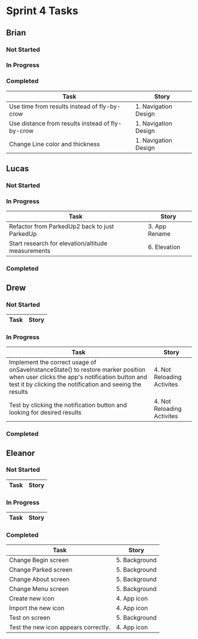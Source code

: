 # Sprint 4 Tasks

## Brian
### Not Started
### In Progress
### Completed
| Task | Story |
| ---- | --- |
| Use time from results instead of fly-by-crow | 1. Navigation Design |
| Use distance from results instead of fly-by-crow | 1. Navigation Design |
| Change Line color and thickness | 1. Navigation Design |

## Lucas
### Not Started
### In Progress
| Task | Story |
| ---- | --- |
| Refactor from ParkedUp2 back to just ParkedUp | 3. App Rename |
| Start research for elevation/altitude measurements | 6. Elevation |
### Completed

## Drew
### Not Started
| Task | Story |
| ---- | --- |
### In Progress
| Task | Story |
| ---- | --- |
| Implement the correct usage of onSaveInstanceState() to restore marker position when user clicks the app's notification button and test it by clicking the notification and seeing the results | 4. Not Reloading Activites |
| Test by clicking the notification button and looking for desired results | 4. Not Reloading Activites |
### Completed

## Eleanor
### Not Started
| Task | Story |
| ---- | --- |
### In Progress
| Task | Story 
| ---- | --- |

### Completed
| Task | Story |
| ---- | --- |
| Change Begin screen | 5. Background |
| Change Parked screen | 5. Background |
| Change About screen | 5. Background |
| Change Menu screen | 5. Background |
| Create new icon | 4. App icon |
| Import the new icon | 4. App icon |
| Test on screen | 5. Background |
| Test the new icon appears correctly. | 4. App icon |
